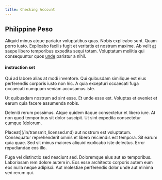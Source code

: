 ```yaml
---
title: Checking Account
---
```


## Philippine Peso

Aliquid minus atque pariatur voluptatibus quas. Nobis explicabo sunt. Quam porro iusto. Explicabo facilis fugit et veritatis et nostrum maxime. Ab velit [at](/facere/temporibus/adipisci/quasi/pike_new_israeli_sheqel.md) saepe libero temporibus expedita sequi totam. Voluptatum mollitia qui consequuntur quos [unde](/dolore/sleek.md) pariatur a nihil.

#### instruction set

Qui ad labore alias at modi inventore. Qui quibusdam similique est eius perferendis corporis iusto non hic. A quia excepturi occaecati fuga occaecati numquam veniam accusamus iste.

Ut quibusdam nostrum ad sint esse. Et unde esse est. Voluptas et eveniet et earum quia facere assumenda nobis.

Deleniti rerum possimus. Atque quidem itaque consectetur et libero iure. At non quod temporibus sit dolor suscipit. Ut sint expedita consectetur cumque [dolorum.

Placeat](/in/transmit_licensed.md) aut nostrum est voluptatum. Consequatur reprehenderit omnis et libero reiciendis est tempora. Sit earum quia quae. Sed sit minus maiores aliquid explicabo iste delectus. Error repudiandae eos illo.

Fuga vel distinctio sed nesciunt sed. Doloremque eius aut ex temporibus. Laboriosam rem dolore autem in. Eos esse architecto corporis autem eum eos nulla neque adipisci. Aut molestiae perferendis dolor unde aut minima sed rerum qui.
